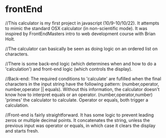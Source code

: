 # frontEnd
//This calculator is my first project in javascript (10/9-10/10/22). It attempts to mimic the standard OSX calculator (in non-scientific mode). It was inspired by FrontEndMasters intro to web development course with Brian Holt. 

//The calculator can basically be seen as doing logic on an ordered list on characters. 

//There is some back-end logic (which determines when and how to do a 'calculation') and front-end logic (which controls the display).

//Back-end: The required conditions to 'calculate' are fufilled when the final characters in the input string have the following pattern: (number,operator, number,operator || equals). Without this information, the calculator doesn't know how to interpret equals or an operator. (number,operator,number) 'primes' the calculator to calculate. Operator or equals, both trigger a calculation.

//Front-end is fairly straightforward. It has some logic to prevent leading zeros or multiple decimal points. It concatenates the string, unless the previous input was operator or equals, in which case it clears the display and starts fresh. 
